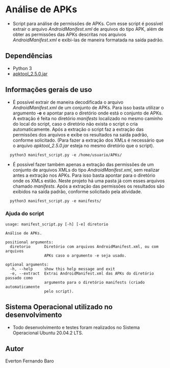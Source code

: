 # Análise de APKs

- Script para análise de permissões de APKs. Com esse script é possível extrair o arquivo *AndroidManifest.xml* de arquivos do tipo APK, além de obter as permissões das APKs descritas nos arquivos *AndroidManifest.xml* e exibi-las de maneira formatada na saída padrão.

## Dependências

- Python 3
- [apktool_2.5.0.jar](https://ibotpeaches.github.io/Apktool/)

## Informações gerais de uso

- É possível extrair de maneira decodificada o arquivo *AndroidManifest.xml* de um conjunto de APKs. Para isso basta utilizar o argumento **-e** e apontar para o diretório onde está o conjunto de APKs. A extração é feita no diretório *manifests* localizado no mesmo caminho do local do script, caso o diretório não exista o script o cria automaticamente. Após a extração o script faz a extração das permissões dos arquivos e exibe os resultados na saída padrão, conforme solicitado. (Para fazer a extração dos XMLs é necessário que o arquivo *apktool_2.5.0.jar* esteja no mesmo diretório que o script).

```
  python3 manifest_script.py -e /home/usuario/APKs/
```

- É possível fazer também apenas a extração das permissões de um conjunto de arquivos XMLs do tipo *AndroidManifest.xml*, sem realizar antes a extração nos APKs. Para isso basta apontar para o diretório onde os XMLs estão. Neste projeto há uma pasta já com esses arquivos chamado *manifests*. Após a extração das permissões os resultados são exibidos na saída padrão, conforme solicitado pela atividade.

```
  python3 manifest_script.py -e manifests/
```

### Ajuda do script

```
usage: manifest_script.py [-h] [-e] diretorio

Análise de APKs.

positional arguments:
  diretorio      Diretório com arquivos AndroidManifest.xml, ou com arquivos
                 APKs caso o argumento -e seja usado.

optional arguments:
  -h, --help     show this help message and exit
  -e, --extract  Extrai AndroidManifest.xml das APKs do diretório passado como
                 argumento para o diretório manifests (criado automaticamente
                 pelo script).

```

## Sistema Operacional utilizado no desenvolvimento

- Todo desenvolvimento e testes foram realizados no Sistema Operacional Ubuntu 20.04.2 LTS.

## Autor

Everton Fernando Baro

